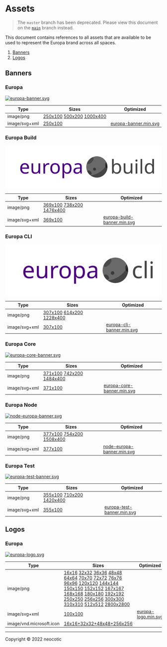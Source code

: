# Assets

> The `master` branch has been deprecated. Please view this document on the [`main`](https://github.com/neocotic/europa-branding/tree/main/docs/assets.md) branch instead.

This document contains references to all assets that are available to be used to represent the Europa brand across all spaces.

1. [Banners](https://github.com/neocotic/europa-branding/tree/master/docs/assets.md#banners)
2. [Logos](https://github.com/neocotic/europa-branding/tree/master/docs/assets.md#logos)

## Banners

### Europa

[![europa-banner.svg](https://raw.githubusercontent.com/neocotic/europa-branding/master/assets/banner/europa/europa-banner.svg)](https://github.com/neocotic/europa-branding/tree/master/assets/banner/europa)

| Type | Sizes | Optimized |
| ---- | ----- | --------- |
| image/png | [250x100](https://raw.githubusercontent.com/neocotic/europa-branding/master/assets/banner/europa/europa-banner-250x100.png) [500x200](https://raw.githubusercontent.com/neocotic/europa-branding/master/assets/banner/europa/europa-banner-500x200.png) [1000x400](https://raw.githubusercontent.com/neocotic/europa-branding/master/assets/banner/europa/europa-banner-1000x400.png) |  |
| image/svg+xml | [250x100](https://raw.githubusercontent.com/neocotic/europa-branding/master/assets/banner/europa/europa-banner.svg) | [europa-banner.min.svg](https://raw.githubusercontent.com/neocotic/europa-branding/master/assets/banner/europa/europa-banner.min.svg) |

### Europa Build

[![europa-build-banner.svg](https://raw.githubusercontent.com/neocotic/europa-branding/master/assets/banner/europa-build/europa-build-banner.svg)](https://github.com/neocotic/europa-branding/tree/master/assets/banner/europa-build)

| Type | Sizes | Optimized |
| ---- | ----- | --------- |
| image/png | [369x100](https://raw.githubusercontent.com/neocotic/europa-branding/master/assets/banner/europa-build/europa-build-banner-369x100.png) [738x200](https://raw.githubusercontent.com/neocotic/europa-branding/master/assets/banner/europa-build/europa-build-banner-738x200.png) [1476x400](https://raw.githubusercontent.com/neocotic/europa-branding/master/assets/banner/europa-build/europa-build-banner-1476x400.png) |  |
| image/svg+xml | [369x100](https://raw.githubusercontent.com/neocotic/europa-branding/master/assets/banner/europa-build/europa-build-banner.svg) | [europa-build-banner.min.svg](https://raw.githubusercontent.com/neocotic/europa-branding/master/assets/banner/europa-build/europa-build-banner.min.svg) |

### Europa CLI

[![europa-cli-banner.svg](https://raw.githubusercontent.com/neocotic/europa-branding/master/assets/banner/europa-cli/europa-cli-banner.svg)](https://github.com/neocotic/europa-branding/tree/master/assets/banner/europa-cli)

| Type | Sizes | Optimized |
| ---- | ----- | --------- |
| image/png | [307x100](https://raw.githubusercontent.com/neocotic/europa-branding/master/assets/banner/europa-cli/europa-cli-banner-307x100.png) [614x200](https://raw.githubusercontent.com/neocotic/europa-branding/master/assets/banner/europa-cli/europa-cli-banner-614x200.png) [1228x400](https://raw.githubusercontent.com/neocotic/europa-branding/master/assets/banner/europa-cli/europa-cli-banner-1228x400.png) |  |
| image/svg+xml | [307x100](https://raw.githubusercontent.com/neocotic/europa-branding/master/assets/banner/europa-cli/europa-cli-banner.svg) | [europa-cli-banner.min.svg](https://raw.githubusercontent.com/neocotic/europa-branding/master/assets/banner/europa-cli/europa-cli-banner.min.svg) |

### Europa Core

[![europa-core-banner.svg](https://raw.githubusercontent.com/neocotic/europa-branding/master/assets/banner/europa-core/europa-core-banner.svg)](https://github.com/neocotic/europa-branding/tree/master/assets/banner/europa-core)

| Type | Sizes | Optimized |
| ---- | ----- | --------- |
| image/png | [371x100](https://raw.githubusercontent.com/neocotic/europa-branding/master/assets/banner/europa-core/europa-core-banner-371x100.png) [742x200](https://raw.githubusercontent.com/neocotic/europa-branding/master/assets/banner/europa-core/europa-core-banner-742x200.png) [1484x400](https://raw.githubusercontent.com/neocotic/europa-branding/master/assets/banner/europa-core/europa-core-banner-1484x400.png) |  |
| image/svg+xml | [371x100](https://raw.githubusercontent.com/neocotic/europa-branding/master/assets/banner/europa-core/europa-core-banner.svg) | [europa-core-banner.min.svg](https://raw.githubusercontent.com/neocotic/europa-branding/master/assets/banner/europa-core/europa-core-banner.min.svg) |

### Europa Node

[![node-europa-banner.svg](https://raw.githubusercontent.com/neocotic/europa-branding/master/assets/banner/node-europa/node-europa-banner.svg)](https://github.com/neocotic/europa-branding/tree/master/assets/banner/node-europa)

| Type | Sizes | Optimized |
| ---- | ----- | --------- |
| image/png | [377x100](https://raw.githubusercontent.com/neocotic/europa-branding/master/assets/banner/node-europa/node-europa-banner-377x100.png) [754x200](https://raw.githubusercontent.com/neocotic/europa-branding/master/assets/banner/node-europa/node-europa-banner-754x200.png) [1508x400](https://raw.githubusercontent.com/neocotic/europa-branding/master/assets/banner/node-europa/node-europa-banner-1508x400.png) |  |
| image/svg+xml | [377x100](https://raw.githubusercontent.com/neocotic/europa-branding/master/assets/banner/node-europa/node-europa-banner.svg) | [node-europa-banner.min.svg](https://raw.githubusercontent.com/neocotic/europa-branding/master/assets/banner/node-europa/node-europa-banner.min.svg) |

### Europa Test

[![europa-test-banner.svg](https://raw.githubusercontent.com/neocotic/europa-branding/master/assets/banner/europa-test/europa-test-banner.svg)](https://github.com/neocotic/europa-branding/tree/master/assets/banner/europa-test)

| Type | Sizes | Optimized |
| ---- | ----- | --------- |
| image/png | [355x100](https://raw.githubusercontent.com/neocotic/europa-branding/master/assets/banner/europa-test/europa-test-banner-355x100.png) [710x200](https://raw.githubusercontent.com/neocotic/europa-branding/master/assets/banner/europa-test/europa-test-banner-710x200.png) [1420x400](https://raw.githubusercontent.com/neocotic/europa-branding/master/assets/banner/europa-test/europa-test-banner-1420x400.png) |  |
| image/svg+xml | [355x100](https://raw.githubusercontent.com/neocotic/europa-branding/master/assets/banner/europa-test/europa-test-banner.svg) | [europa-test-banner.min.svg](https://raw.githubusercontent.com/neocotic/europa-branding/master/assets/banner/europa-test/europa-test-banner.min.svg) |

## Logos

### Europa

[![europa-logo.svg](https://raw.githubusercontent.com/neocotic/europa-branding/master/assets/logo/europa/europa-logo.svg)](https://github.com/neocotic/europa-branding/tree/master/assets/logo/europa)

| Type | Sizes | Optimized |
| ---- | ----- | --------- |
| image/png | [16x16](https://raw.githubusercontent.com/neocotic/europa-branding/master/assets/logo/europa/europa-logo-16x16.png) [32x32](https://raw.githubusercontent.com/neocotic/europa-branding/master/assets/logo/europa/europa-logo-32x32.png) [36x36](https://raw.githubusercontent.com/neocotic/europa-branding/master/assets/logo/europa/europa-logo-36x36.png) [48x48](https://raw.githubusercontent.com/neocotic/europa-branding/master/assets/logo/europa/europa-logo-48x48.png) [64x64](https://raw.githubusercontent.com/neocotic/europa-branding/master/assets/logo/europa/europa-logo-64x64.png) [70x70](https://raw.githubusercontent.com/neocotic/europa-branding/master/assets/logo/europa/europa-logo-70x70.png) [72x72](https://raw.githubusercontent.com/neocotic/europa-branding/master/assets/logo/europa/europa-logo-72x72.png) [76x76](https://raw.githubusercontent.com/neocotic/europa-branding/master/assets/logo/europa/europa-logo-76x76.png) [96x96](https://raw.githubusercontent.com/neocotic/europa-branding/master/assets/logo/europa/europa-logo-96x96.png) [120x120](https://raw.githubusercontent.com/neocotic/europa-branding/master/assets/logo/europa/europa-logo-120x120.png) [144x144](https://raw.githubusercontent.com/neocotic/europa-branding/master/assets/logo/europa/europa-logo-144x144.png) [150x150](https://raw.githubusercontent.com/neocotic/europa-branding/master/assets/logo/europa/europa-logo-150x150.png) [152x152](https://raw.githubusercontent.com/neocotic/europa-branding/master/assets/logo/europa/europa-logo-152x152.png) [167x167](https://raw.githubusercontent.com/neocotic/europa-branding/master/assets/logo/europa/europa-logo-167x167.png) [168x168](https://raw.githubusercontent.com/neocotic/europa-branding/master/assets/logo/europa/europa-logo-168x168.png) [180x180](https://raw.githubusercontent.com/neocotic/europa-branding/master/assets/logo/europa/europa-logo-180x180.png) [192x192](https://raw.githubusercontent.com/neocotic/europa-branding/master/assets/logo/europa/europa-logo-192x192.png) [250x250](https://raw.githubusercontent.com/neocotic/europa-branding/master/assets/logo/europa/europa-logo-250x250.png) [256x256](https://raw.githubusercontent.com/neocotic/europa-branding/master/assets/logo/europa/europa-logo-256x256.png) [300x300](https://raw.githubusercontent.com/neocotic/europa-branding/master/assets/logo/europa/europa-logo-300x300.png) [310x310](https://raw.githubusercontent.com/neocotic/europa-branding/master/assets/logo/europa/europa-logo-310x310.png) [512x512](https://raw.githubusercontent.com/neocotic/europa-branding/master/assets/logo/europa/europa-logo-512x512.png) [2800x2800](https://raw.githubusercontent.com/neocotic/europa-branding/master/assets/logo/europa/europa-logo-2800x2800.png) |  |
| image/svg+xml | [100x100](https://raw.githubusercontent.com/neocotic/europa-branding/master/assets/logo/europa/europa-logo.svg) | [europa-logo.min.svg](https://raw.githubusercontent.com/neocotic/europa-branding/master/assets/logo/europa/europa-logo.min.svg) |
| image/vnd.microsoft.icon | [16x16+32x32+48x48+256x256](https://raw.githubusercontent.com/neocotic/europa-branding/master/assets/logo/europa/europa-logo.ico) |  |

---

Copyright © 2022 neocotic
